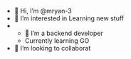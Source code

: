 - 👋 Hi, I’m @mryan-3
- 👀 I’m interested in Learning new stuff
- - 🌱 I’m a backend developer
  - Currently learning GO
- 💞️ I’m looking to collaborat


<!---
mryan-3/mryan-3 is a ✨ special ✨ repository because its `README.md` (this file) appears on your GitHub profile.
You can click the Preview link to take a look at your changes.
--->

